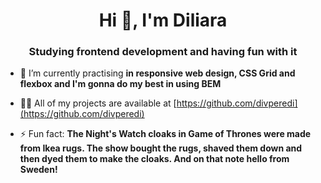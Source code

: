<h1 align="center">Hi 👋, I'm Diliara</h1>
<h3 align="center">Studying frontend development and having fun with it</h3>

- 🌱 I’m currently practising **in responsive web design, CSS Grid and flexbox and I'm gonna do my best in using BEM**

- 👨‍💻 All of my projects are available at [https://github.com/divperedi](https://github.com/divperedi)

- ⚡ Fun fact: **The Night's Watch cloaks in Game of Thrones were made from Ikea rugs. The show bought the rugs, shaved them down and then dyed them to make the cloaks. And on that note hello from Sweden!**
